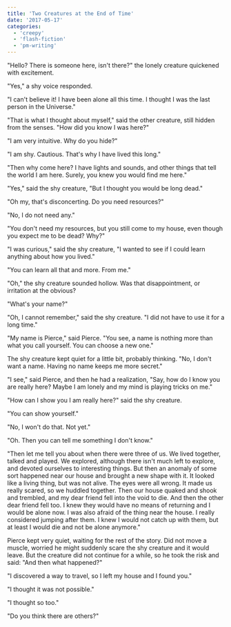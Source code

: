 ```yaml
---
title: 'Two Creatures at the End of Time'
date: '2017-05-17'
categories:
  - 'creepy'
  - 'flash-fiction'
  - 'pm-writing'
---
```


"Hello? There is someone here, isn't there?" the lonely creature quickened with
excitement.

<!-- truncate -->

"Yes," a shy voice responded.

"I can't believe it! I have been alone all this time. I thought I was the last
person in the Universe."

"That is what I thought about myself," said the other creature, still hidden
from the senses. "How did you know I was here?"

"I am very intuitive. Why do you hide?"

"I am shy. Cautious. That's why I have lived this long."

"Then why come here? I have lights and sounds, and other things that tell the
world I am here. Surely, you knew you would find me here."

"Yes," said the shy creature, "But I thought you would be long dead."

"Oh my, that's disconcerting. Do you need resources?"

"No, I do not need any."

"You don't need my resources, but you still come to my house, even though you
expect me to be dead? Why?"

"I was curious," said the shy creature, "I wanted to see if I could learn
anything about how you lived."

"You can learn all that and more. From me."

"Oh," the shy creature sounded hollow. Was that disappointment, or irritation at
the obvious?

"What's your name?"

"Oh, I cannot remember," said the shy creature. "I did not have to use it for a
long time."

"My name is Pierce," said Pierce. "You see, a name is nothing more than what you
call yourself. You can choose a new one."

The shy creature kept quiet for a little bit, probably thinking. "No, I don't
want a name. Having no name keeps me more secret."

"I see," said Pierce, and then he had a realization, "Say, how do I know you are
really here? Maybe I am lonely and my mind is playing tricks on me."

"How can I show you I am really here?" said the shy creature.

"You can show yourself."

"No, I won't do that. Not yet."

"Oh. Then you can tell me something I don't know."

"Then let me tell you about when there were three of us. We lived together,
talked and played. We explored, although there isn't much left to explore, and
devoted ourselves to interesting things. But then an anomaly of some sort
happened near our house and brought a new shape with it. It looked like a living
thing, but was not alive. The eyes were all wrong. It made us really scared, so
we huddled together. Then our house quaked and shook and trembled, and my dear
friend fell into the void to die. And then the other dear friend fell too. I
knew they would have no means of returning and I would be alone now. I was also
afraid of the thing near the house. I really considered jumping after them. I
knew I would not catch up with them, but at least I would die and not be alone
anymore."

Pierce kept very quiet, waiting for the rest of the story. Did not move a
muscle, worried he might suddenly scare the shy creature and it would leave. But
the creature did not continue for a while, so he took the risk and said: "And
then what happened?"

"I discovered a way to travel, so I left my house and I found you."

"I thought it was not possible."

"I thought so too."

"Do you think there are others?"
